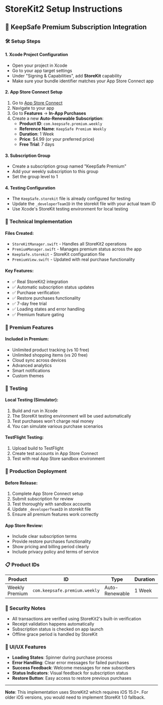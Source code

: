 # StoreKit2 Setup Instructions

## 📱 KeepSafe Premium Subscription Integration

### 🛠 Setup Steps

#### 1. **Xcode Project Configuration**
- Open your project in Xcode
- Go to your app target settings
- Under "Signing & Capabilities", add **StoreKit** capability
- Make sure your bundle identifier matches your App Store Connect app

#### 2. **App Store Connect Setup**
1. Go to [App Store Connect](https://appstoreconnect.apple.com)
2. Navigate to your app
3. Go to **Features** → **In-App Purchases**
4. Create a new **Auto-Renewable Subscription**:
   - **Product ID**: `com.keepsafe.premium.weekly`
   - **Reference Name**: `KeepSafe Premium Weekly`
   - **Duration**: 1 Week
   - **Price**: $4.99 (or your preferred price)
   - **Free Trial**: 7 days

#### 3. **Subscription Group**
- Create a subscription group named "KeepSafe Premium"
- Add your weekly subscription to this group
- Set the group level to 1

#### 4. **Testing Configuration**
- The `KeepSafe.storekit` file is already configured for testing
- Update the `_developerTeamID` in the storekit file with your actual team ID
- Use Xcode's StoreKit testing environment for local testing

### 🔧 Technical Implementation

#### **Files Created:**
- `StoreKitManager.swift` - Handles all StoreKit2 operations
- `PremiumManager.swift` - Manages premium status across the app
- `KeepSafe.storekit` - StoreKit configuration file
- `PremiumView.swift` - Updated with real purchase functionality

#### **Key Features:**
- ✅ Real StoreKit2 integration
- ✅ Automatic subscription status updates
- ✅ Purchase verification
- ✅ Restore purchases functionality
- ✅ 7-day free trial
- ✅ Loading states and error handling
- ✅ Premium feature gating

### 🎯 Premium Features

#### **Included in Premium:**
- Unlimited product tracking (vs 10 free)
- Unlimited shopping items (vs 20 free)
- Cloud sync across devices
- Advanced analytics
- Smart notifications
- Custom themes

### 🧪 Testing

#### **Local Testing (Simulator):**
1. Build and run in Xcode
2. The StoreKit testing environment will be used automatically
3. Test purchases won't charge real money
4. You can simulate various purchase scenarios

#### **TestFlight Testing:**
1. Upload build to TestFlight
2. Create test accounts in App Store Connect
3. Test with real App Store sandbox environment

### 🚀 Production Deployment

#### **Before Release:**
1. Complete App Store Connect setup
2. Submit subscription for review
3. Test thoroughly with sandbox accounts
4. Update `_developerTeamID` in storekit file
5. Ensure all premium features work correctly

#### **App Store Review:**
- Include clear subscription terms
- Provide restore purchases functionality
- Show pricing and billing period clearly
- Include privacy policy and terms of service

### 📋 Product IDs

| Product | ID | Type | Duration | Price |
|---------|-----|------|----------|-------|
| Weekly Premium | `com.keepsafe.premium.weekly` | Auto-Renewable | 1 Week | $4.99 |

### 🔐 Security Notes

- All transactions are verified using StoreKit2's built-in verification
- Receipt validation happens automatically
- Subscription status is checked on app launch
- Offline grace period is handled by StoreKit

### 🎨 UI/UX Features

- **Loading States**: Spinner during purchase process
- **Error Handling**: Clear error messages for failed purchases
- **Success Feedback**: Welcome messages for new subscribers
- **Status Indicators**: Visual feedback for subscription status
- **Restore Button**: Easy access to restore previous purchases

---

**Note**: This implementation uses StoreKit2 which requires iOS 15.0+. For older iOS versions, you would need to implement StoreKit 1.0 fallback. 